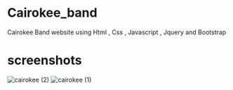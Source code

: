 # Cairokee_band
Cairokee Band website using Html , Css , Javascript , Jquery and Bootstrap


# screenshots

![cairokee (2)](https://user-images.githubusercontent.com/42013687/219992599-7a82d697-a47f-4d17-96cb-a9cb89c7ed48.png)
![cairokee (1)](https://user-images.githubusercontent.com/42013687/219993315-0c8b56c1-3805-4a21-bfab-6583badd385a.png)
